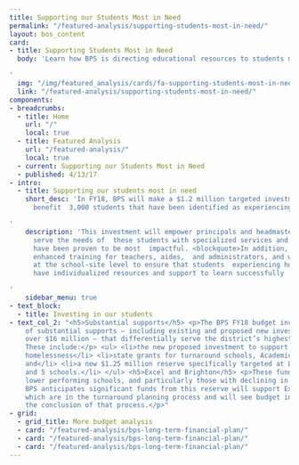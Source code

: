 ```yaml
---
title: Supporting our Students Most in Need
permalink: "/featured-analysis/supporting-students-most-in-need/"
layout: bos_content
card:
- title: Supporting Students Most in Need
  body: 'Learn how BPS is directing educational resources to students most in need.

'
  img: "/img/featured_analysis/cards/fa-supporting-students-most-in-need.jpg"
  link: "/featured-analysis/supporting-students-most-in-need/"
components:
- breadcrumbs:
  - title: Home
    url: "/"
    local: true
  - title: Featured Analysis
    url: "/featured-analysis/"
    local: true
  - current: Supporting our Students Most in Need
  - published: 4/13/17
- intro:
  - title: Supporting our students most in need
    short_desc: 'In FY18, BPS will make a $1.2 million targeted investment that will
      benefit  3,000 students that have been identified as experiencing homelessness.

'
    description: 'This investment will empower principals and headmasters to best
      serve the needs of  these students with specialized services and resources that
      have been proven to be most  impactful. <blockquote>In addition, BPS will provide
      enhanced training for teachers, aides,  and administrators, and will assist
      at the school-site level to ensure that students  experiencing homelessness
      have individualized resources and support to learn successfully  in the classroom.</blockquote>

'
    sidebar_menu: true
- text_block:
  - title: Investing in our students
- text_col_2: "<h5>Substantial supports</h5> <p>The BPS FY18 budget includes a series
    of substantial supports – including existing and proposed new investments totaling
    over $16 million – that differentially serve the district’s highest need students.
    These include:</p> <ul> <li>the new proposed investment to support students experiencing
    homelessness</li> <li>state grants for turnaround schools, Academic Response Teams,
    and</li> <li>a new $1.25 million reserve specifically targeted at Level 3, 4,
    and 5 schools.</li> </ul> <h5>Excel and Brighton</h5> <p>These funds will support
    lower performing schools, and particularly those with declining in enrollment.
    BPS anticipates significant funds from this reserve will support Excel and Brighton,
    which are in the turnaround planning process and will see budget increases at
    the conclusion of that process.</p>"
- grid:
  - grid_title: More budget analysis
  - card: "/featured-analysis/bps-long-term-financial-plan/"
  - card: "/featured-analysis/bps-long-term-financial-plan/"
  - card: "/featured-analysis/bps-long-term-financial-plan/"
---
```


